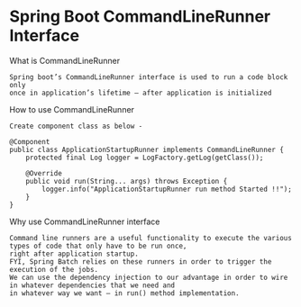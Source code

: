 # Spring Boot CommandLineRunner Interface 

What is CommandLineRunner

    Spring boot’s CommandLineRunner interface is used to run a code block only 
    once in application’s lifetime – after application is initialized
    
How to use CommandLineRunner
    
    Create component class as below - 
    
    @Component
    public class ApplicationStartupRunner implements CommandLineRunner {
        protected final Log logger = LogFactory.getLog(getClass());
     
        @Override
        public void run(String... args) throws Exception {
            logger.info("ApplicationStartupRunner run method Started !!");
        }
    }  
    
Why use CommandLineRunner interface

    Command line runners are a useful functionality to execute the various types of code that only have to be run once,
    right after application startup.
    FYI, Spring Batch relies on these runners in order to trigger the execution of the jobs.
    We can use the dependency injection to our advantage in order to wire in whatever dependencies that we need and 
    in whatever way we want – in run() method implementation.
    

  